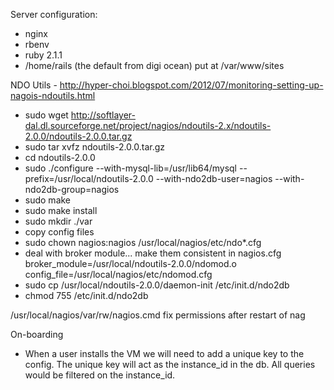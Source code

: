 Server configuration:

  - nginx
  - rbenv
  - ruby 2.1.1
  - /home/rails (the default from digi ocean) put at /var/www/sites

NDO Utils - http://hyper-choi.blogspot.com/2012/07/monitoring-setting-up-nagois-ndoutils.html
  - sudo wget http://softlayer-dal.dl.sourceforge.net/project/nagios/ndoutils-2.x/ndoutils-2.0.0/ndoutils-2.0.0.tar.gz
  - sudo tar xvfz ndoutils-2.0.0.tar.gz
  - cd ndoutils-2.0.0
  - sudo ./configure --with-mysql-lib=/usr/lib64/mysql --prefix=/usr/local/ndoutils-2.0.0 --with-ndo2db-user=nagios --with-ndo2db-group=nagios
  - sudo make
  - sudo make install
  - sudo mkdir ./var
  - copy config files
  - sudo chown nagios:nagios /usr/local/nagios/etc/ndo*.cfg
  - deal with broker module... make them consistent in nagios.cfg
    broker_module=/usr/local/ndoutils-2.0.0/ndomod.o config_file=/usr/local/nagios/etc/ndomod.cfg
  - sudo cp /usr/local/ndoutils-2.0.0/daemon-init /etc/init.d/ndo2db
  - chmod 755 /etc/init.d/ndo2db

/usr/local/nagios/var/rw/nagios.cmd fix permissions after restart of nag

On-boarding
  - When a user installs the VM we will need to add a unique key to the config. The unique key will act as the instance_id in the db. All queries would be filtered on the instance_id. 
